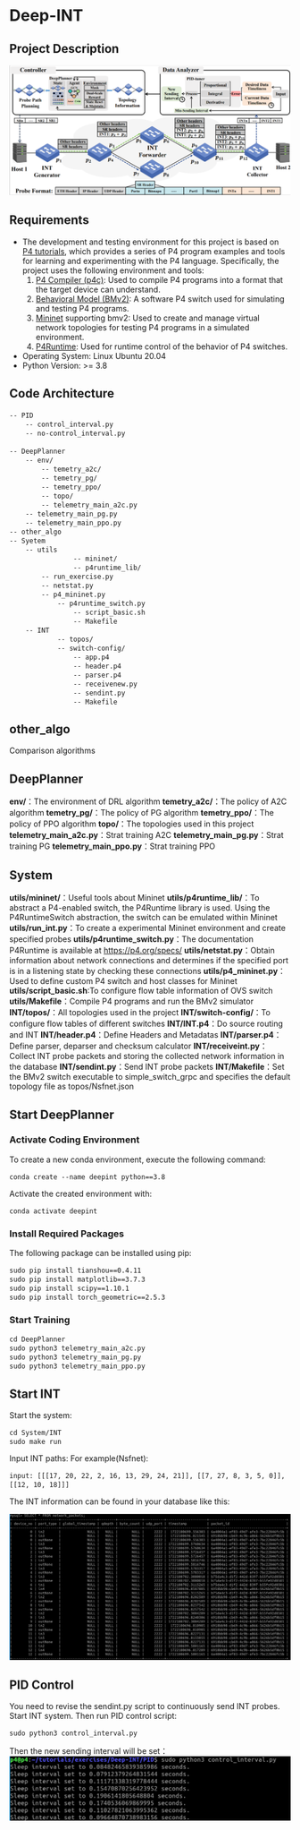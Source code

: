 # Deep-INT
## Project Description
![alt text](image-2.png)
## Requirements
- The development and testing environment for this project is based on [P4 tutorials](https://github.com/p4lang/tutorials/tree/master), which provides a series of P4 program examples and tools for learning and experimenting with the P4 language. Specifically, the project uses the following environment and tools:
  1. [P4 Compiler (p4c)](https://github.com/p4lang/p4c): Used to compile P4 programs into a format that the target device can understand.
  2. [Behavioral Model (BMv2)](https://github.com/p4lang/behavioral-model/blob/main/docs/simple_switch.md): A software P4 switch used for simulating and testing P4 programs. 
  3. [Mininet](https://github.com/mininet/mininet) supporting bmv2: Used to create and manage virtual network topologies for testing P4 programs in a simulated environment.
  4. [P4Runtime](https://p4.org/specs/): Used for runtime control of the behavior of P4 switches.
- Operating System: Linux Ubuntu 20.04
- Python Version: >= 3.8
## Code Architecture
```
-- PID
	-- control_interval.py
	-- no-control_interval.py

-- DeepPlanner
	-- env/
        -- temetry_a2c/
        -- temetry_pg/
        -- temetry_ppo/
        -- topo/
        -- telemetry_main_a2c.py
	-- telemetry_main_pg.py
	-- telemetry_main_ppo.py
-- other_algo
-- Syetem
	-- utils
                -- mininet/
                -- p4runtime_lib/
		-- run_exercise.py
		-- netstat.py
		-- p4_mininet.py
        	-- p4runtime_switch.py
                -- script_basic.sh
                -- Makefile
	-- INT
	        -- topos/
	        -- switch-config/
                -- app.p4
                -- header.p4
                -- parser.p4
                -- receivenew.py
                -- sendint.py
                -- Makefile

```
## other_algo
Comparison algorithms
## DeepPlanner
**env/**：The environment of DRL algorithm
**temetry_a2c/**：The policy of A2C algorithm
**temetry_pg/**：The policy of PG algorithm
**temetry_ppo/**：The policy of PPO algorithm
**topo/**：The topologies used in this project
**telemetry_main_a2c.py**：Strat training A2C
**telemetry_main_pg.py**：Strat training PG
**telemetry_main_ppo.py**：Strat training PPO
## System
**utils/mininet/**：Useful tools about Mininet
**utils/p4runtime_lib/**：To abstract a P4-enabled switch, the P4Runtime library is used. Using the P4RuntimeSwitch abstraction, the switch can be emulated within Mininet
**utils/run_int.py**：To create a experimental Mininet environment and create specified probes
**utils/p4runtime_switch.py**：The documentation P4Runtime is available at https://p4.org/specs/
**utils/netstat.py**：Obtain information about network connections and determines if the specified port is in a listening state by checking these connections
**utils/p4_mininet.py**：Used to define custom P4 switch and host classes for Mininet
**utils/script_basic.sh**:To configure flow table information of OVS switch
**utils/Makefile**：Compile P4 programs and run the BMv2 simulator
**INT/topos/**：All topologies used in the project
**INT/switch-config/**：To configure flow tables of different switches
**INT/INT.p4**：Do source routing and INT
**INT/header.p4**：Define Headers and Metadatas
**INT/parser.p4**：Define parser, deparser and checksum calculator
**INT/receiveint.py**：Collect INT probe packets and storing the collected network information in the database
**INT/sendint.py**：Send INT probe packets
**INT/Makefile**：Set the BMv2 switch executable to simple_switch_grpc and specifies the default topology file as topos/Nsfnet.json

## Start DeepPlanner
### Activate Coding Environment
To create a new conda environment, execute the following command:
```
conda create --name deepint python==3.8
```
Activate the created environment with:
```
conda activate deepint
```
### Install Required Packages
The following package can be installed using pip:
```
sudo pip install tianshou==0.4.11
sudo pip install matplotlib==3.7.3
sudo pip install scipy==1.10.1
sudo pip install torch_geometric==2.5.3
```
### Start Training
```
cd DeepPlanner
sudo python3 telemetry_main_a2c.py
sudo python3 telemetry_main_pg.py
sudo python3 telemetry_main_ppo.py
```
## Start INT
Start the system:
```
cd System/INT
sudo make run
```
Input INT paths:
For example(Nsfnet):
```
input: [[[17, 20, 22, 2, 16, 13, 29, 24, 21]], [[7, 27, 8, 3, 5, 0]], [[12, 10, 18]]]
```
The INT information can be found in your database like this:

![alt text](image.png)
## PID Control
You need to revise the sendint.py script to continuously send INT probes.
Start INT system.
Then run PID control script:
```
sudo python3 control_interval.py
```
Then the new sending interval will be set：
![alt text](image-1.png)